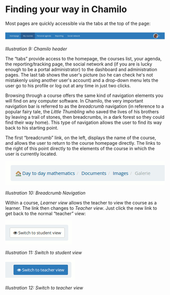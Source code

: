 # Finding your way in Chamilo

Most pages are quickly accessible via the tabs at the top of the page:

![](../.gitbook/assets/images11%20%283%29.png)

_Illustration 9: Chamilo header_

The “tabs” provide access to the homepage, the courses list, your agenda, the reporting/tracking page, the social network and \(if you are is lucky enough to be a portal administrator\) to the dashboard and administration pages. The last tab shows the user's picture \(so he can check he's not mistakenly using another user's account\) and a drop-down menu lets the user go to his profile or log out at any time in just two clicks.

Browsing through a course offers the same kind of navigation elements you will find on any computer software. In Chamilo, the very important navigation bar is referred to as the _breadcrumb_ navigation \(in reference to a popular fairy tale, the _Little Thumbling_ who saved the lives of his brothers by leaving a trail of stones, then breadcrumbs, in a dark forest so they could find their way home\). This type of navigation allows the user to find its way back to his starting point.

The first “breadcrumb” link, on the left, displays the name of the course, and allows the user to return to the course homepage directly. The links to the right of this point directly to the elements of the course in which the user is currently located.

![](../.gitbook/assets/images12%20%282%29.png)

_Illustration 10: Breadcrumb Navigation_

Within a course, _Learner view_ allows the teacher to view the course as a learner. The link then changes to _Teacher view_. Just click the new link to get back to the normal “teacher” view:

![](../.gitbook/assets/images13%20%283%29.png)

_Illustration 11: Switch to student view_

![](../.gitbook/assets/image1%20%281%29.png)

_Illustration 12: Switch to teacher view_

